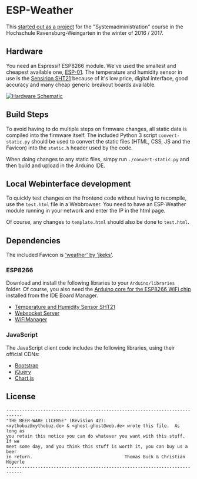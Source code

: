 # ESP-Weather

This [started out as a project](https://github.com/g40st/Systemadministration) for the "Systemadministration" course in the Hochschule Ravensburg-Weingarten in the winter of 2016 / 2017.

## Hardware

You need an Espressif ESP8266 module. We've used the smallest and cheapest available one, [ESP-01](http://www.esp8266.com/wiki/doku.php?id=esp8266-module-family#esp-01). The temperature and humidity sensor in use is the [Sensirion SHT21](https://www.sensirion.com/de/produkte/feuchtesensoren/feuchte-temperatursensor-sht2x-digital-i2c-genauigkeit/) because of it's low price, digital interface, good accuracy and many cheap generic breakout boards available.

[![Hardware Schematic](https://i.imgur.com/1maI2lO.png)](https://i.imgur.com/1maI2lO.png)

## Build Steps

To avoid having to do multiple steps on firmware changes, all static data is compiled into the firmware itself. The included Python 3 script `convert-static.py` should be used to convert the static files (HTML, CSS, JS and the Favicon) into the `static.h` header used by the code.

When doing changes to any static files, simpy run `./convert-static.py` and then build and upload in the Arduino IDE.

## Local Webinterface development

To quickly test changes on the frontend code without having to recompile, use the `test.html` file in a Webbrowser. You need to have an ESP-Weather module running in your network and enter the IP in the html page.

Of course, any changes to `template.html` should also be done to `test.html`.

## Dependencies

The included Favicon is ['weather' by 'jkeks'](http://www.favicon.cc/?action=icon&file_id=757061).

### ESP8266

Download and install the following libraries to your `Arduino/libraries` folder. Of course, you also need the [Arduino core for the ESP8266 WiFi chip](https://github.com/esp8266/Arduino) installed from the IDE Board Manager.

* [Temperature and Humidity Sensor SHT21](https://github.com/markbeee/SHT21)
* [Websocket Server](https://github.com/morrissinger/ESP8266-Websocket)
* [WiFiManager](https://github.com/tzapu/WiFiManager)

### JavaScript

The JavaScript client code includes the following libraries, using their official CDNs:

* [Bootstrap](http://getbootstrap.com/)
* [jQuery](https://jquery.com/)
* [Chart.js](https://github.com/chartjs/Chart.js)

## License

    ----------------------------------------------------------------------------
    "THE BEER-WARE LICENSE" (Revision 42):
    <xythobuz@xythobuz.de> & <ghost-ghost@web.de> wrote this file.  As long as
    you retain this notice you can do whatever you want with this stuff. If we
    meet some day, and you think this stuff is worth it, you can buy us a beer
    in return.                                   Thomas Buck & Christian Högerle
    ----------------------------------------------------------------------------

